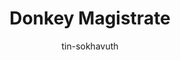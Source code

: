 ---
title: Donkey Magistrate
categories: ['Chinese']
thumb: 'https://img.youtube.com/vi/UQr53IpfDsE/maxresdefault.jpg'
pudate: 2024-06-06T01:21:49
videos: 2024-06-06-01-20-50
author: tin-sokhavuth
---